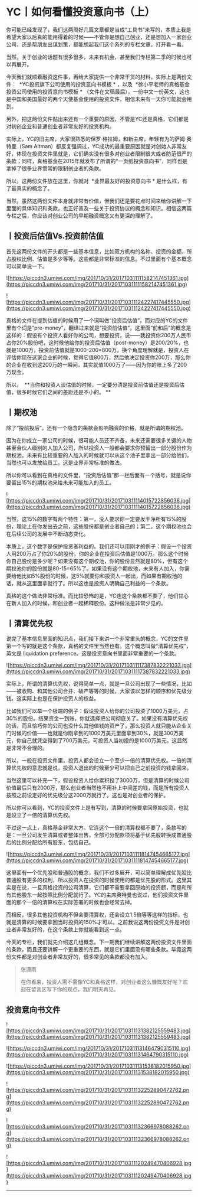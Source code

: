 # YC丨如何看懂投资意向书（上）

你可能已经发现了，我们这两周好几篇文章都是当成“工具书”来写的，本质上我是希望大家以后真的能用得着的时候——不管你是想自己创业，还是想加入一家创业公司，还是帮朋友出谋划策，都能想起我们这个系列的专栏文章，打开看一看。

当然，关于创业的话题有很多很多，未来有机会，甚至我们专栏第二季的时候也可以再展开。

今天我们就顺着融资这件事，再给大家提供一个非常干货的材料，实际上是两份文件：  *YC投资旗下公司使用的投资意向书模板 * ，以及  *徐小平老师的真格基金投资公司使用的投资意向书模板 * （文件在文稿最后），一份中文一份英文，这也是中国和美国最好的两个天使基金使用的投资文件，相信未来有一天你可能就会用到。

另外，把这两份文件贴出来还有一个重要的原因，不管是YC还是真格，它们都是对初创企业和普通创业者非常友好的投资机构。

实际上，YC的旧主席，大家很熟悉的保罗·格拉姆，和新主席，年轻有为的萨姆·奥特曼（Sam Altman）都反复强调过，YC成功的最重要原因就是对创始人非常友好，体现在投资文件里就是，它们确实没有很多对创业者限制很大或者防范很严的条款；同样，真格基金在2015年就发布了所谓的“一页纸投资意向书”，同样也是拿掉了很多业界惯常的限制创业者的条款。

所以，这两份文件放在这里，你就对  *业界最友好的投资意向书 * 是什么样，有了最真实的概念了。

当然，虽然这两份文件本身就非常有价值，但我们还是要花点时间来给你讲解一下里面的具体知识和条款，也正好普及一些关于投资协议的概念和知识。相信这两篇专栏之后，你应该对创业公司的早期融资概念又有更深的理解了。 

## 丨投资后估值Vs.投资前估值

首先这两份文件的开头都是一些基本信息，比如双方机构的名称、投资的金额、所占股权比例、估值是多少等等。这些都是非常标准的信息。不过里面有个基本概念可以简单说一下。

![https://piccdn3.umiwi.com/img/201710/31/201710311111582147451361.jpg](https://piccdn3.umiwi.com/img/201710/31/201710311111582147451361.jpg)

![https://piccdn3.umiwi.com/img/201710/31/201710311124227417445550.jpg](https://piccdn3.umiwi.com/img/201710/31/201710311124227417445550.jpg)

真格的文件在提到估值的时候用了一个词叫做“投资后估值”，而对应的YC的文件里有个词是“pre-money”，翻译过来就是“投资前估值”。这里面“前和后”的概念是这样的：假设有个投资人看好你的公司，想要投资，说——我投资你200万人民币占你20%股份吧，这时候他给你的投资后估值（post-money）是200/20%，也就是1000万，投资前估值就是1000-200=800万。换个角度理解就是，投资人在评估你现在这家企业的时候，觉得它值800万，然后他决定投资你200万，那么你的企业在收到这200万的一瞬间，其实就值1000万了——因为你的账上多了200万现金。

所以，  **当你和投资人谈估值的时候，一定要分清是投资前估值还是投资后估值，很多时候它们之间的差距还是不小的。 **  

## 丨期权池

除了“投前投后”，还有一个隐含的条款会影响融资的价格，就是所谓的期权池。

因为在你成立一家公司的时候，很可能人员还不齐备，未来还需要很多关键的人物甚至合伙人级别的人加入公司，所以投资人一般都会要求你预留出一部分股份作为期权池。未来有比较重要的人加入的时候就可以从这个池子里拿出一部分给他们，当然也可以发放给员工。这是业界非常标准的做法。

所以你可以看到在真格的文件里，“投资后估值”那一栏后面有一个括号，就是说你要留出15%的期权池来给未来可能加入的员工。 

![https://piccdn3.umiwi.com/img/201710/31/201710311114015722856036.jpg](https://piccdn3.umiwi.com/img/201710/31/201710311114015722856036.jpg)

当然，这15%的数字有两个特性：第一，没人要求你一定要发干净所有15%的股份，理论上在你发出去之前，这些股份都是创业者自己的；第二，这个期权池也会在后续公司的发展中不断动态变化。

本质上，这个数字是保护投资者利益的。我们还可以用刚才的例子：假设一个投资人用200万占了你20%的股份，你的企业在投资后估值是1000万。那么这个时候你自己股份是多少呢？如果没有这个期权池，你的股份显然就是80%，但有这个期权池你的股份就是80-15=65%了。如果没有这个期权池，未来有人加入，你需要给他比如5%股份的时候，这5%就要你和投资人一起出，而如果有期权池的话，就从这里面拿就行了。所以这也是投资人明确自己利益的一个条款。

真格的这个做法非常标准。而比较恐怖的是，YC连这个条款都不要了，他们甘心在新人加入的时候，和创业者一起稀释股份。这种做法是非常少见的。 

## 丨清算优先权

说完了基本信息里面的知识点，我们接下来讲一个非常重头的概念，YC的文件里第一个写的就是这个条款，真格的文件里当然也有。这个概念叫做“清算优先权”，英文是 liquidation preference。这是投资意向书里面非常重要的一个条款。

![https://piccdn3.umiwi.com/img/201710/31/201710311117387832221033.jpg](https://piccdn3.umiwi.com/img/201710/31/201710311117387832221033.jpg)

实际上，所谓的清算优先权，说得简单一点，就是一旦公司出现了一些情况，比如——被收购、和其他公司合并、破产等等的时候，大家该以怎样的顺序和优先级分钱。这实际上也是在保护投资人的权益。

比如我们可以举一个极端的例子：假设投资人给你的公司投资了1000万美元，占30%的股份。结果资金一到账，你就选择把公司彻底关了。如果没有清算优先权的话，而且恰巧你的公司也没什么其他值钱的资产了，那么投资人就只能从企业关门时候的价值——也就是你刚拿到的1000万美元里面拿到30%，就是300万美元，你自己就凭空得到了700万美元，可投资人当初投的是1000万美元。这显然是非常不合理的。

所以，一般在投资文件里，投资人都会设立一个至少一倍的清算优先权。一倍的清算优先权的意思就是说，投资人退出的时候至少可以把自己之前投资的钱拿回来。

当然这里可以补充一下，假设投资人给你累积投了3000万，但是清算的时候公司价值最后只有2000万，那么创业者当然也不用补上中间差的钱，而是所有投资人按照之前设定好的优先级分这2000万就行了。这也是对创业者的保护。

所以你可以看到，YC的投资文件上是有写到，清算的时候要拿回原始投资，也就是设立了一倍的清算优先权。

不过这一点上，真格基金非常大方。它连这个一倍的清算权都不要了，条款写的是：一旦公司发生清算或者整体出售，全部可分配款项将基于优先股转换成普通股后的比例分配给所有股东，包括自己。 

![https://piccdn3.umiwi.com/img/201710/31/201710311118147454665177.jpg](https://piccdn3.umiwi.com/img/201710/31/201710311118147454665177.jpg)

这里面有一个优先股和普通股的概念，我们不过多展开，可以简单理解成优先股比普通股有更多的权利，所以投资人在投资的时候使用的都是优先股的形式。这里其实是在说，一旦真格投资的公司清算，它们都不需要拿回原始的投资额，而是和所有其他股东一起按照比例分配就行了。YC的主席奥特曼也说过，他们投资文件里面的那个一倍的清算权在实际签署的时候也会经常去掉。

而相反，很多其他投资机构不但会要清算权，还会设立1.5倍等等这样的指标，也就是清算的时候要拿回当时投资的150%才可以。之前我说这两份投资文件是对创业者非常友好的，在这个条款上你就能看到这一点。 

今天的专栏，我们就先介绍这几组概念。下一期我们继续讲解这两份投资文件里面的条款，而且还要讲解一个更重要的东西，就是它们里面没有哪些条款。毕竟这两份文件都是对创业者非常友好的，很多常见的条款都没有加入。

> 张潇雨
> 
> 在你看来，投资人需不需像YC和真格这样，对创业者这么慷慨友好呢？欢迎在留言区写下你的观点，我们明天再见。

## 投资意向书文件

![https://piccdn3.umiwi.com/img/201710/31/201710311131382125559483.jpg](https://piccdn3.umiwi.com/img/201710/31/201710311131382125559483.jpg)

![https://piccdn3.umiwi.com/img/201710/31/201710311131464790315110.jpg](https://piccdn3.umiwi.com/img/201710/31/201710311131464790315110.jpg)

![https://piccdn3.umiwi.com/img/201710/31/201710311131538182015950.jpg](https://piccdn3.umiwi.com/img/201710/31/201710311131538182015950.jpg)

![https://piccdn3.umiwi.com/img/201710/31/201710311132252890472762.png](https://piccdn3.umiwi.com/img/201710/31/201710311132252890472762.png)

![https://piccdn3.umiwi.com/img/201710/31/201710311132366978088262.png](https://piccdn3.umiwi.com/img/201710/31/201710311132366978088262.png)

![https://piccdn3.umiwi.com/img/201710/31/201710311120249470406928.jpg](https://piccdn3.umiwi.com/img/201710/31/201710311120249470406928.jpg)

---
